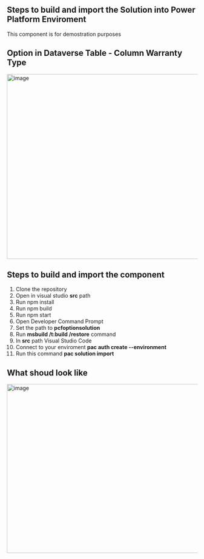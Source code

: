 ## Steps to build and import the Solution into Power Platform Enviroment
This component is for demostration purposes

## Option in Dataverse Table - Column Warranty Type
<img width="1566" height="488" alt="image" src="https://github.com/user-attachments/assets/da3cb848-b9a3-40ec-90e9-0d8afddaf099" />

## Steps to build and import the component

1. Clone the repository
2. Open in visual studio **src** path
3. Run npm install
4. Run npm build
5. Run npm start
6. Open Developer Command Prompt
7. Set the path to **pcfoptionsolution**
8. Run **msbuild /t:build /restore** command
9. In **src** path Visual Studio Code
10. Connect to your enviroment **pac auth create --environment <Environment URL>**
11. Run this command **pac solution import**

## What shoud look like
<img width="762" height="446" alt="image" src="https://github.com/user-attachments/assets/08e5e4d0-7100-4a16-af2d-a7dd6f2f3099" />
